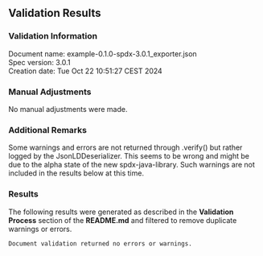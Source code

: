 ## Validation Results

### Validation Information

Document name: example-0.1.0-spdx-3.0.1_exporter.json <br>
Spec version: 3.0.1 <br>
Creation date: Tue Oct 22 10:51:27 CEST 2024 <br>

### Manual Adjustments

No manual adjustments were made.

### Additional Remarks

Some warnings and errors are not returned through .verify() but rather logged by the JsonLDDeserializer. This seems to be wrong and might be due to the alpha state of the new spdx-java-library. Such warnings are not included in the results below at this time.

### Results
The following results were generated as described in the **Validation Process** section
of the **README.md** and filtered to remove duplicate warnings or errors.

```
Document validation returned no errors or warnings.
```
